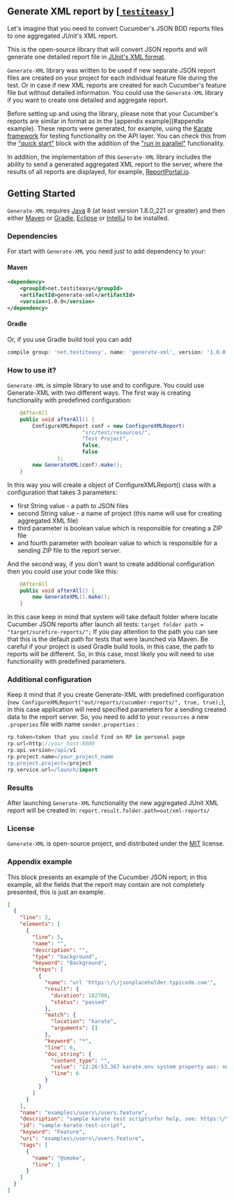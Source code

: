 ## Generate XML report by [[ `testiteasy` ](http://testiteasy.net/)]
Let's imagine that you need to convert Cucumber's JSON BDD reports files to one aggregated JUnit's XML report.

This is the open-source library that will convert JSON reports and will generate one detailed report file in [JUnit's XML format](https://www.ibm.com/support/knowledgecenter/en/SSQ2R2_14.2.0/com.ibm.rsar.analysis.codereview.cobol.doc/topics/cac_useresults_junit.html#junitschema).

`Generate-XML` library was written to be used if new separate JSON report files are created on your project for each individual feature file during the test. Or in case if new XML reports are created for each Cucumber's feature file but without detailed information.
You could use the `Generate-XML` library if you want to create one detailed and aggregate report.

Before setting up and using the library, please note that your Cucumber's reports are similar in format as in the [appendix example](#appendix example). These reports were generated, for example, using the [Karate framework](https://intuit.github.io/karate/) for testing functionality on the API layer. You can check this from the ["quick start"](https://github.com/intuit/karate#quickstart) block with the addition of the ["run in parallel"](https://github.com/intuit/karate#junit-5-parallel-execution) functionality.

In addition, the implementation of this `Generate-XML` library includes the ability to send a generated aggregated XML report to the server, where the results of all reports are displayed, for example, [ReportPortal.io](https://github.com/reportportal/reportportal).

## Getting Started
`Generate-XML` requires [Java](http://www.oracle.com/technetwork/java/javase/downloads/index.html) 8 (at least version 1.8.0_221 or greater) and then either [Maven](http://maven.apache.org) or [Gradle](https://gradle.org), [Eclipse](https://www.eclipse.org/ide/) or [IntelliJ](https://www.jetbrains.com/idea/) to be installed.

### Dependencies
For start with `Generate-XML` you need just to add dependency to your:
#### Maven
```xml
<dependency>
    <groupId>net.testiteasy</groupId>
    <artifactId>generate-xml</artifactId>
    <version>1.0.0</version>
</dependency>
```
#### Gradle
Or, if you use Gradle build tool you can add
```groovy
compile group: 'net.testiteasy', name: 'generate-xml', version: '1.0.0'
```

### How to use it?
`Generate-XML` is simple library to use and to configure. You could use Generate-XML with two different ways. The first way is creating functionality with predefined configuration:

```java
    @AfterAll
    public void afterAll() {
        ConfigureXMLReport conf = new ConfigureXMLReport(
                        "src/test/resources/",
                        "Test Project",
                        false,
                        false
                );
        new GenerateXML(conf).make();
    }
```
In this way you will create a object of ConfigureXMLReport() class with a configuration that takes 3 parameters:
* first String value - a path to JSON files
* second String value - a name of project (this name will use for creating aggregated XML file) 
* third parameter is boolean value which is responsible for creating a ZIP file 
* and fourth parameter with boolean value to which is responsible for a sending ZIP file to the report server.
 
And the second way, if you don't want to create additional configuration then you could use your code like this:
```java
    @AfterAll
    public void afterAll() {
        new GenerateXML().make();
    }
```
In this case keep in mind that system will take default folder where locate Cucumber JSON reports after launch all tests:
`target folder path = "target/surefire-reports/";`
If you pay attention to the path you can see that this is the default path for tests that were launched via Maven. Be careful if your project is used Gradle build tools, in this case, the path to reports will be different. So, in this case, most likely you will need to use functionality with predefined parameters.

### Additional configuration
Keep it mind that if you create Generate-XML with predefined configuration (`new ConfigureXMLReport("out/reports/cucumber-reports/", true, true);`), in this case application will need specified parameters for a sending created data to the report server. So, you need to add to your `resources` a new `.properies` file with name `sender.properties` :

```groovy
rp.token=token that you could find on RP in personal page
rp.url=http://your_host:8080
rp.api.version=/api/v1
rp.project.name=/your_project_name
rp.project.project=/project
rp.service.url=/launch/import
```

### Results
After launching `Generate-XML` functionality the new aggregated JUnit XML report will be created in: `report.result.folder.path=out/xml-reports/`

### License
`Generate-XML` is open-source project, and distributed under the [MIT](https://choosealicense.com/licenses/mit/) license.

### Appendix example
This block presents an example of the Cucumber JSON report; in this example, all the fields that the report may contain are not completely presented, this is just an example.
```json
[
  {
    "line": 2,
    "elements": [
      {
        "line": 5,
        "name": "",
        "description": "",
        "type": "background",
        "keyword": "Background",
        "steps": [
          {
            "name": "url 'https:\/\/jsonplaceholder.typicode.com'",
            "result": {
              "duration": 182700,
              "status": "passed"
            },
            "match": {
              "location": "karate",
              "arguments": []
            },
            "keyword": "*",
            "line": 6,
            "doc_string": {
              "content_type": "",
              "value": "12:26:53.367 karate.env system property was: null",
              "line": 6
            }
          }
        ]
      }
    ],
    "name": "examples\/users\/users.feature",
    "description": "sample karate test script\nfor help, see: https:\/\/github.com\/intuit\/karate\/wiki\/IDE-Support",
    "id": "sample-karate-test-script",
    "keyword": "Feature",
    "uri": "examples\/users\/users.feature",
    "tags": [
      {
        "name": "@smoke",
        "line": 1
      }
    ]
  }
]
```